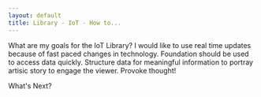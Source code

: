 ```yaml
---
layout: default 
title: Library - IoT - How to...
---
```


<p>
  What are my goals for the IoT Library?  I would like to use real time updates because of fast paced changes in technology.  
  Foundation should be used to access data quickly.  Structure data for meaningful information to portray artisic
  story to engage the viewer.  Provoke thought!
 </p>
 <p>
  What's Next?
 </p>
